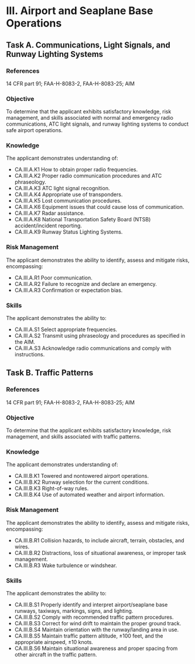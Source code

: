# III. Airport and Seaplane Base Operations
## Task A. Communications, Light Signals, and Runway Lighting Systems
### References
14 CFR part 91; FAA-H-8083-2, FAA-H-8083-25; AIM
### Objective
To determine that the applicant exhibits satisfactory knowledge, risk management, and skills associated with normal and emergency radio communications, ATC light signals, and runway lighting systems to conduct safe airport operations.
### Knowledge
The applicant demonstrates understanding of:
* CA.III.A.K1 How to obtain proper radio frequencies.
* CA.III.A.K2 Proper radio communication procedures and ATC phraseology.
* CA.III.A.K3 ATC light signal recognition.
* CA.III.A.K4 Appropriate use of transponders.
* CA.III.A.K5 Lost communication procedures.
* CA.III.A.K6 Equipment issues that could cause loss of communication.
* CA.III.A.K7 Radar assistance.
* CA.III.A.K8 National Transportation Safety Board (NTSB) accident/incident reporting.
* CA.III.A.K9 Runway Status Lighting Systems.
### Risk Management
The applicant demonstrates the ability to identify, assess and mitigate risks, encompassing:
* CA.III.A.R1 Poor communication.
* CA.III.A.R2 Failure to recognize and declare an emergency.
* CA.III.A.R3 Confirmation or expectation bias.
### Skills
The applicant demonstrates the ability to:
* CA.III.A.S1 Select appropriate frequencies.
* CA.III.A.S2 Transmit using phraseology and procedures as specified in the AIM.
* CA.III.A.S3 Acknowledge radio communications and comply with instructions. 
## Task B. Traffic Patterns
### References
14 CFR part 91; FAA-H-8083-2, FAA-H-8083-25; AIM
### Objective
To determine that the applicant exhibits satisfactory knowledge, risk management, and skills associated with traffic patterns.
### Knowledge
The applicant demonstrates understanding of:
* CA.III.B.K1 Towered and nontowered airport operations.
* CA.III.B.K2 Runway selection for the current conditions.
* CA.III.B.K3 Right-of-way rules.
* CA.III.B.K4 Use of automated weather and airport information.
### Risk Management
The applicant demonstrates the ability to identify, assess and mitigate risks, encompassing:
* CA.III.B.R1 Collision hazards, to include aircraft, terrain, obstacles, and wires.
* CA.III.B.R2 Distractions, loss of situational awareness, or improper task management.
* CA.III.B.R3 Wake turbulence or windshear.
### Skills
The applicant demonstrates the ability to:
* CA.III.B.S1 Properly identify and interpret airport/seaplane base runways, taxiways, markings, signs, and lighting.
* CA.III.B.S2 Comply with recommended traffic pattern procedures.
* CA.III.B.S3 Correct for wind drift to maintain the proper ground track.
* CA.III.B.S4 Maintain orientation with the runway/landing area in use.
* CA.III.B.S5 Maintain traffic pattern altitude, ±100 feet, and the appropriate airspeed, ±10 knots.
* CA.III.B.S6 Maintain situational awareness and proper spacing from other aircraft in the traffic pattern.
